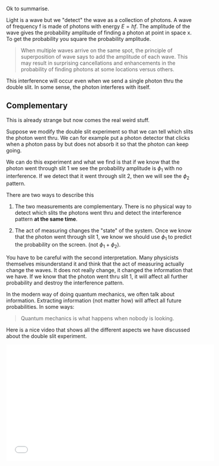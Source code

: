 Ok to summarise. 

Light is a wave but we "detect" the wave as a collection of photons. A wave of frequency f is made of photons with energy $E=hf$. The amplitude of the wave gives the probability amplitude of finding a photon at point in space x. To get the probability you square the probability amplitude. 

> When multiple waves arrive on the same spot, the principle of superposition of wave says to add the amplitude of each wave. This may result in surprising cancellations and enhancements in the probability of finding photons at some locations versus others. 

This interference will occur even when we send a single photon thru the double slit. In some sense, the photon interferes with itself. 

## Complementary

This is already strange but now comes the real weird stuff. 

Suppose we modify the double slit experiment so that we can tell which slits the photon went thru. We can for example put a photon detector that clicks when a photon pass by but does not absorb it so that the photon can keep going. 

We can do this experiment and what we find is that if we know that the photon went through slit 1 we see the probability amplitude is $\phi_1$ with no interference. If we detect that it went through slit 2, then we will see the $\phi_2$ pattern. 

There are two ways to describe this

1. The two measurements are complementary. There is no physical way to detect which slits the photons went thru and detect the interference pattern **at the same time**. 

2. The act of measuring changes the "state" of the system. Once we know that the photon went through slit 1, we know we should use $\phi_1$ to predict the probability on the screen. (not $\phi_1+\phi_2$). 

You have to be careful with the second interpretation. Many physicists themselves misunderstand it and think that the act of measuring actually change the waves. It does not really change, it changed the information that we have. If we know that the photon went thru slit 1, it will affect all further probability and destroy the interference pattern. 

In the modern way of doing quantum mechanics, we often talk about information. Extracting information (not matter how) will affect all future probabilities. In some ways:

> Quantum mechanics is what happens when nobody is looking. 

Here is a nice video that shows all the different aspects we have discussed about the double slit experiment. 

<iframe allowfullscreen="" frameborder="0" height="315" src="//www.youtube.com/embed/wsq7qXr9Hl0?rel=0" width="560"></iframe>